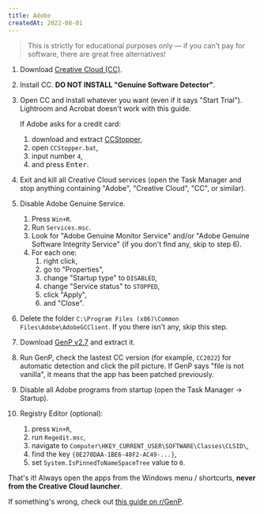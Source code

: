 ```yaml
---
title: Adobe
createdAt: 2022-08-01
---
```


> This is strictly for educational purposes only — if you can't pay for software, there are great free alternatives!

1. Download [Creative Cloud (CC)](https://creativecloud.adobe.com/apps/all/desktop?action=install&source=apps&productId=creative-cloud).
2. Install CC. **DO NOT INSTALL "Genuine Software Detector"**.
3. Open CC and install whatever you want (even if it says "Start Trial"). Lightroom and Acrobat doesn't work with this guide.

   If Adobe asks for a credit card:

   1. download and extract [CCStopper](https://github.com/eaaasun/CCStopper/releases/latest),
   2. open `CCStopper.bat`,
   3. input number `4`,
   4. and press <kbd>Enter</kbd>.

4. Exit and kill all Creative Cloud services (open the Task Manager and stop anything containing "Adobe", "Creative Cloud", "CC", or similar).
5. Disable Adobe Genuine Service.
   1. Press `Win+R`.
   2. Run `Services.msc`.
   3. Look for "Adobe Genuine Monitor Service" and/or "Adobe Genuine Software Integrity Service" (if you don't find any, skip to step 6).
   4. For each one:
      1. right click,
      2. go to "Properties",
      3. change "Startup type" to `DISABLED`,
      4. change "Service status" to `STOPPED`,
      5. click "Apply",
      6. and "Close".
6. Delete the folder `C:\Program Files (x86)\Common Files\Adobe\AdobeGCClient`. If you there isn't any, skip this step.
7. Download [GenP v2.7](https://www.mediafire.com/file/3lpsrxiz47mlhu2/Adobe-GenP-2.7.zip/file) and extract it.
8. Run GenP, check the lastest CC version (for example, `CC2022`) for automatic detection and click the pill picture. If GenP says "file is not vanilla", it means that the app has been patched previously.
9. Disable all Adobe programs from startup (open the Task Manager -> Startup).
10. Registry Editor (optional):
    1. press `Win+R`,
    2. run `Regedit.msc`,
    3. navigate to `Computer\HKEY_CURRENT_USER\SOFTWARE\Classes\CLSID\`,
    4. find the key `{0E270DAA-1BE6-48F2-AC49-...}`,
    5. set `System.IsPinnedToNameSpaceTree` value to `0`.

That's it! Always open the apps from the Windows menu / shortcurts, **never from the Creative Cloud launcher**.

If something's wrong, check out [this guide on r/GenP](https://www.reddit.com/r/GenP/wiki/redditgenpguides/).
